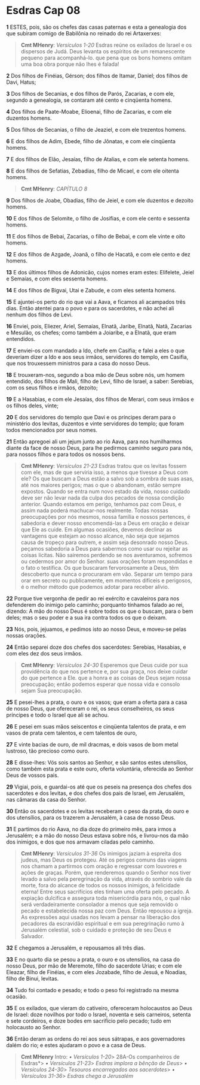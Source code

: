 # Esdras Cap 08

**1** 	ESTES, pois, são os chefes das casas paternas e esta a genealogia dos que subiram comigo de Babilônia no reinado do rei Artaxerxes:

> **Cmt MHenry**: *Versículos 1-20* Esdras reúne os exilados de Israel e os dispersos de Judá. Deus levanta os espíritos de um remanescente pequeno para acompanhá-lo. que pena que os bons homens omitam uma boa obra porque não lhes é falada!

**2** 	Dos filhos de Finéias, Gérson; dos filhos de Itamar, Daniel; dos filhos de Davi, Hatus;

**3** 	Dos filhos de Secanias, e dos filhos de Parós, Zacarias, e com ele, segundo a genealogia, se contaram até cento e cinqüenta homens.

**4** 	Dos filhos de Paate-Moabe, Elioenai, filho de Zacarias, e com ele duzentos homens.

**5** 	Dos filhos de Secanias, o filho de Jeaziel, e com ele trezentos homens.

**6** 	E dos filhos de Adim, Ebede, filho de Jônatas, e com ele cinqüenta homens.

**7** 	E dos filhos de Elão, Jesaías, filho de Atalias, e com ele setenta homens.

**8** 	E dos filhos de Sefatias, Zebadias, filho de Micael, e com ele oitenta homens.

> **Cmt MHenry**: *CAPÍTULO 8*

**9** 	Dos filhos de Joabe, Obadias, filho de Jeiel, e com ele duzentos e dezoito homens.

**10** 	E dos filhos de Selomite, o filho de Josifias, e com ele cento e sessenta homens.

**11** 	E dos filhos de Bebai, Zacarias, o filho de Bebai, e com ele vinte e oito homens.

**12** 	E dos filhos de Azgade, Joanã, o filho de Hacatã, e com ele cento e dez homens.

**13** 	E dos últimos filhos de Adonicão, cujos nomes eram estes: Elifelete, Jeiel e Semaías, e com eles sessenta homens.

**14** 	E dos filhos de Bigvai, Utai e Zabude, e com eles setenta homens.

**15** 	E ajuntei-os perto do rio que vai a Aava, e ficamos ali acampados três dias. Então atentei para o povo e para os sacerdotes, e não achei ali nenhum dos filhos de Levi.

**16** 	Enviei, pois, Eliezer, Ariel, Semaías, Elnatã, Jaribe, Elnatã, Natã, Zacarias e Mesulão, os chefes; como também a Joiaribe, e a Elnatã, que eram entendidos.

**17** 	E enviei-os com mandado a Ido, chefe em Casifia; e falei a eles o que deveriam dizer a Ido e aos seus irmãos, servidores do templo, em Casifia, que nos trouxessem ministros para a casa do nosso Deus.

**18** 	E trouxeram-nos, segundo a boa mão de Deus sobre nós, um homem entendido, dos filhos de Mali, filho de Levi, filho de Israel, a saber: Serebias, com os seus filhos e irmãos, dezoito;

**19** 	E a Hasabias, e com ele Jesaías, dos filhos de Merari, com seus irmãos e os filhos deles, vinte;

**20** 	E dos servidores do templo que Davi e os príncipes deram para o ministério dos levitas, duzentos e vinte servidores do templo; que foram todos mencionados por seus nomes.

**21** 	Então apregoei ali um jejum junto ao rio Aava, para nos humilharmos diante da face de nosso Deus, para lhe pedirmos caminho seguro para nós, para nossos filhos e para todos os nossos bens.

> **Cmt MHenry**: *Versículos 21-23* Esdras tratou que os levitas fossem com ele, mas de que serviria isso, a menos que tivesse a Deus com ele? Os que buscam a Deus estão a salvo sob a sombra de suas asas, até nos maiores perigos; mas o que o abandonam, estão sempre expostos. Quando se entra num novo estado da vida, nosso cuidado deve ser não levar nada da culpa dos pecados de nossa condição anterior. Quando estamos em perigo, tenhamos paz com Deus, e assim nada poderá machucar-nos realmente. Todas nossas preocupações por nós mesmos, nossa família e nossos pertences, é sabedoria e dever nosso encomendá-las a Deus em oração e deixar que Ele as cuide. Em algumas ocasiões, devemos declinar as vantagens que estejam ao nosso alcance, não seja que sejamos causa de tropeço para outrem, e assim seja desonrado nosso Deus. peçamos sabedoria a Deus para sabermos como usar ou rejeitar as coisas lícitas. Não sairemos perdendo se nos aventuramos, sofremos ou cedermos por amor do Senhor. suas orações foram respondidas e o fato o testifica. Os que buscaram fervorosamente a Deus, têm descoberto que nunca o procuraram em vão. Separar um tempo para orar em secreto ou publicamente, em momentos difíceis e perigosos, é o melhor método que podemos adotar para receber alívio.

**22** 	Porque tive vergonha de pedir ao rei exército e cavaleiros para nos defenderem do inimigo pelo caminho; porquanto tínhamos falado ao rei, dizendo: A mão do nosso Deus é sobre todos os que o buscam, para o bem deles; mas o seu poder e a sua ira contra todos os que o deixam.

**23** 	Nós, pois, jejuamos, e pedimos isto ao nosso Deus, e moveu-se pelas nossas orações.

**24** 	Então separei doze dos chefes dos sacerdotes: Serebias, Hasabias, e com eles dez dos seus irmãos.

> **Cmt MHenry**: *Versículos 24-30* Esperemos que Deus cuide por sua providência do que nos pertence e, por sua graça, nos deixe cuidar do que pertence a Ele. que a honra e as coisas de Deus sejam nossa preocupação; então podemos esperar que nossa vida e consolo sejam Sua preocupação.

**25** 	E pesei-lhes a prata, o ouro e os vasos; que eram a oferta para a casa de nosso Deus, que ofereceram o rei, os seus conselheiros, os seus príncipes e todo o Israel que ali se achou.

**26** 	E pesei em suas mãos seiscentos e cinqüenta talentos de prata, e em vasos de prata cem talentos, e cem talentos de ouro,

**27** 	E vinte bacias de ouro, de mil dracmas, e dois vasos de bom metal lustroso, tão precioso como ouro.

**28** 	E disse-lhes: Vós sois santos ao Senhor, e são santos estes utensílios, como também esta prata e este ouro, oferta voluntária, oferecida ao Senhor Deus de vossos pais.

**29** 	Vigiai, pois, e guardai-os até que os peseis na presença dos chefes dos sacerdotes e dos levitas, e dos chefes dos pais de Israel, em Jerusalém, nas câmaras da casa do Senhor.

**30** 	Então os sacerdotes e os levitas receberam o peso da prata, do ouro e dos utensílios, para os trazerem a Jerusalém, à casa de nosso Deus.

**31** 	E partimos do rio Aava, no dia doze do primeiro mês, para irmos a Jerusalém; e a mão do nosso Deus estava sobre nós, e livrou-nos da mão dos inimigos, e dos que nos armavam ciladas pelo caminho.

> **Cmt MHenry**: *Versículos 31-36* Os inimigos jaziam à espreita dos judeus, mas Deus os protegeu. Até os perigos comuns das viagens nos chamam a partirmos com oração e regressar com louvores e ações de graças. Porém, que renderemos quando o Senhor nos tiver levado a salvo pela peregrinação da vida, através do sombrio vale da morte, fora do alcance de todos os nossos inimigos, à felicidade eterna! Entre seus sacrifícios eles tinham uma oferta pelo pecado. A expiação dulcifica e assegura toda misericórdia para nós, o qual não será verdadeiramente consolador a menos que seja removido o pecado e estabelecida nossa paz com Deus. Então repousou a igreja. As expressões aqui usadas nos levam a pensar na liberação dos pecadores da escravidão espiritual e em sua peregrinação rumo à Jerusalém celestial, sob o cuidado e proteção de seu Deus e Salvador.

**32** 	E chegamos a Jerusalém, e repousamos ali três dias.

**33** 	E no quarto dia se pesou a prata, o ouro e os utensílios, na casa do nosso Deus, por mão de Meremote, filho do sacerdote Urias; e com ele Eleazar, filho de Finéias, e com eles Jozabade, filho de Jesuá, e Noadias, filho de Binui, levitas.

**34** 	Tudo foi contado e pesado; e todo o peso foi registrado na mesma ocasião.

**35** 	E os exilados, que vieram do cativeiro, ofereceram holocaustos ao Deus de Israel: doze novilhos por todo o Israel, noventa e seis carneiros, setenta e sete cordeiros, e doze bodes em sacrifício pelo pecado; tudo em holocausto ao Senhor.

**36** 	Então deram as ordens do rei aos seus sátrapas, e aos governadores dalém do rio; e estes ajudaram o povo e a casa de Deus.


> **Cmt MHenry** Intro: *• Versículos 1-20*> 28A-Os companheiros de Esdras*> *• Versículos 21-23*> *Esdras implora a bênção de Deus*> *• Versículos 24-30*> *Tesouros encarregados aos sacerdotes*> *• Versículos 31-36*> *Esdras chega a Jerusalém*